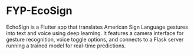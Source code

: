 # FYP-EcoSign
EchoSign is a Flutter app that translates American Sign Language gestures into text and voice using deep learning. It features a camera interface for gesture recognition, voice toggle options, and connects to a Flask server running a trained model for real-time predictions.
